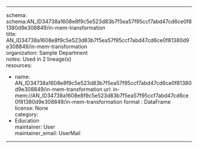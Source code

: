 


---  
schema: schema:AN_ID34738a1608e8f9c5e523d83b7f5ea57f95ccf7abd47cd6ce0f81380d9e308849/in-mem-transformation  
title: AN_ID34738a1608e8f9c5e523d83b7f5ea57f95ccf7abd47cd6ce0f81380d9e308849/in-mem-transformation  
organization: Sample Department  
notes: Used in 2 lineage(s)  
resources:  
  - name: AN_ID34738a1608e8f9c5e523d83b7f5ea57f95ccf7abd47cd6ce0f81380d9e308849/in-mem-transformation 
    url: in-mem://AN_ID34738a1608e8f9c5e523d83b7f5ea57f95ccf7abd47cd6ce0f81380d9e308849/in-mem-transformation 
    format : DataFrame  
license: None  
category:
  - Education  
maintainer: User  
maintainer_email: UserMail  
---